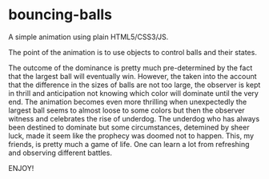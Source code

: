 # bouncing-balls

A simple animation using plain HTML5/CSS3/JS. 

The point of the animation is to use objects to control balls and their states.

The outcome of the dominance is pretty much pre-determined by the fact that the largest ball will eventually win. However,
the taken into the account that the difference in the sizes of balls are not too large, the observer is kept in thrill and 
anticipation not knowing which color will dominate until the very end. The animation becomes even more thrilling when unexpectedly
the largest ball seems to almost loose to some colors but then the observer witness and celebrates the rise of underdog. The underdog who has always been destined to dominate but some circumstances, detemined by sheer luck, made it seem like the prophecy was doomed not to happen. This, my friends, is pretty much a game of life. One can learn a lot from refreshing and observing different battles.

ENJOY!

